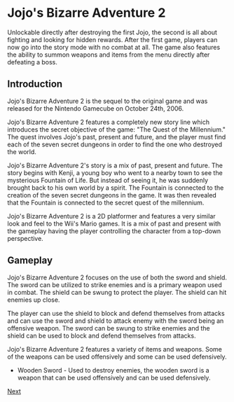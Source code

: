 # Jojo's Bizarre Adventure 2

Unlockable directly after destroying the first Jojo, the second is all about fighting and looking for hidden rewards. After the first game, players can now go into the story mode with no combat at all. The game also features the ability to summon weapons and items from the menu directly after defeating a boss.

## Introduction

Jojo's Bizarre Adventure 2 is the sequel to the original game and was released for the Nintendo Gamecube on October 24th, 2006.

Jojo's Bizarre Adventure 2 features a completely new story line which introduces the secret objective of the game: "The Quest of the Millennium." The quest involves Jojo's past, present and future, and the player must find each of the seven secret dungeons in order to find the one who destroyed the world.

Jojo's Bizarre Adventure 2's story is a mix of past, present and future. The story begins with Kenji, a young boy who went to a nearby town to see the mysterious Fountain of Life. But instead of seeing it, he was suddenly brought back to his own world by a spirit. The Fountain is connected to the creation of the seven secret dungeons in the game. It was then revealed that the Fountain is connected to the secret quest of the millennium.

Jojo's Bizarre Adventure 2 is a 2D platformer and features a very similar look and feel to the Wii's Mario games. It is a mix of past and present with the gameplay having the player controlling the character from a top-down perspective.

## Gameplay

Jojo's Bizarre Adventure 2 focuses on the use of both the sword and shield. The sword can be utilized to strike enemies and is a primary weapon used in combat. The shield can be swung to protect the player. The shield can hit enemies up close.

The player can use the shield to block and defend themselves from attacks and can use the sword and shield to attack enemy with the sword being an offensive weapon. The sword can be swung to strike enemies and the shield can be used to block and defend themselves from attacks.

Jojo's Bizarre Adventure 2 features a variety of items and weapons. Some of the weapons can be used offensively and some can be used defensively.

*   Wooden Sword - Used to destroy enemies, the wooden sword is a weapon that can be used offensively and can be used defensively.

[Next](437.md)